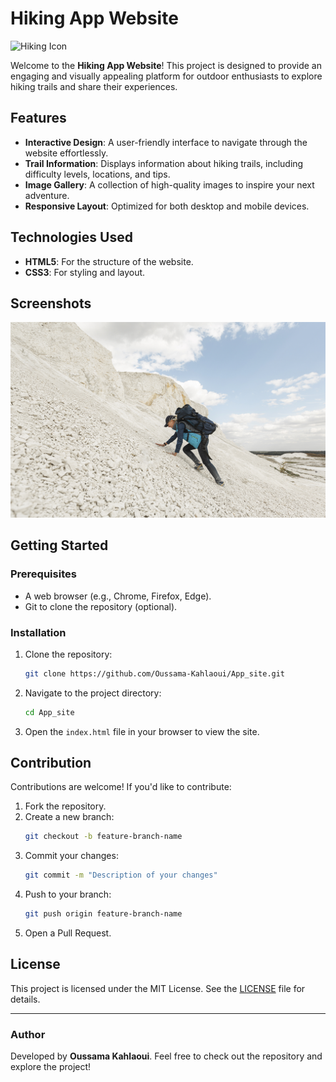 # Hiking App Website

![Hiking Icon]((img/hiking.png))

Welcome to the **Hiking App Website**! This project is designed to provide an engaging and visually appealing platform for outdoor enthusiasts to explore hiking trails and share their experiences.

## Features

- **Interactive Design**: A user-friendly interface to navigate through the website effortlessly.
- **Trail Information**: Displays information about hiking trails, including difficulty levels, locations, and tips.
- **Image Gallery**: A collection of high-quality images to inspire your next adventure.
- **Responsive Layout**: Optimized for both desktop and mobile devices.

## Technologies Used

- **HTML5**: For the structure of the website.
- **CSS3**: For styling and layout.

## Screenshots

![Sample Site Screenshot](img/explore.png)

## Getting Started

### Prerequisites

- A web browser (e.g., Chrome, Firefox, Edge).
- Git to clone the repository (optional).

### Installation

1. Clone the repository:
   ```bash
   git clone https://github.com/Oussama-Kahlaoui/App_site.git
   ```
2. Navigate to the project directory:
   ```bash
   cd App_site
   ```
3. Open the `index.html` file in your browser to view the site.

## Contribution

Contributions are welcome! If you'd like to contribute:

1. Fork the repository.
2. Create a new branch:
   ```bash
   git checkout -b feature-branch-name
   ```
3. Commit your changes:
   ```bash
   git commit -m "Description of your changes"
   ```
4. Push to your branch:
   ```bash
   git push origin feature-branch-name
   ```
5. Open a Pull Request.

## License

This project is licensed under the MIT License. See the [LICENSE](LICENSE) file for details.

---

### Author

Developed by **Oussama Kahlaoui**. Feel free to check out the repository and explore the project!
